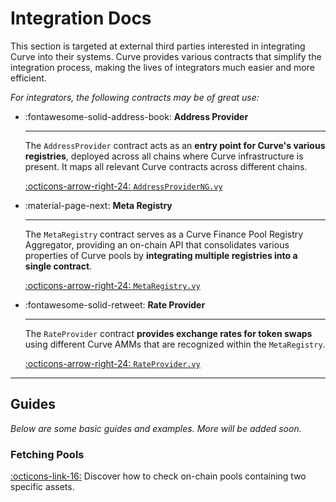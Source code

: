 <h1>Integration Docs</h1>

This section is targeted at external third parties interested in integrating Curve into their systems. Curve provides various contracts that simplify the integration process, making the lives of integrators much easier and more efficient.

*For integrators, the following contracts may be of great use:*

<div class="grid cards" markdown>

-   :fontawesome-solid-address-book: **Address Provider**

    ---

    The `AddressProvider` contract acts as an **entry point for Curve's various registries**, deployed across all chains where Curve infrastructure is present. It maps all relevant Curve contracts across different chains.

    [:octicons-arrow-right-24: `AddressProviderNG.vy`](./address-provider.md)

-   :material-page-next: **Meta Registry**

    ---

    The `MetaRegistry` contract serves as a Curve Finance Pool Registry Aggregator, providing an on-chain API that consolidates various properties of Curve pools by **integrating multiple registries into a single contract**.

    [:octicons-arrow-right-24: `MetaRegistry.vy`](./metaregistry.md)

-   :fontawesome-solid-retweet: **Rate Provider**

    ---

    The `RateProvider` contract **provides exchange rates for token swaps** using different Curve AMMs that are recognized within the `MetaRegistry`.

    [:octicons-arrow-right-24: `RateProvider.vy`](./rate-provider.md)

</div>


---


## **Guides**

*Below are some basic guides and examples. More will be added soon.*

### **Fetching Pools**
[:octicons-link-16:](./metaregistry.md#finding-pools) Discover how to check on-chain pools containing two specific assets.
